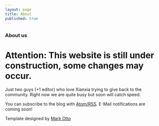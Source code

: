 ```yaml
---
layout: page
title: About
published: true
---
```



### About us

# Attention: This website is still under construction, some changes may occur.

Just two guys (+1 editor) who love Xianxia trying to give back to the community. Right now we are quite busy but soon will catch speed.

You can subscribe to the blog with [Atom/RSS](http://weletranslation.com/atom.xml). E-Mail notifications are coming soon!

Template designed by [Mark Otto](https://github.com/poole/lanyon)
